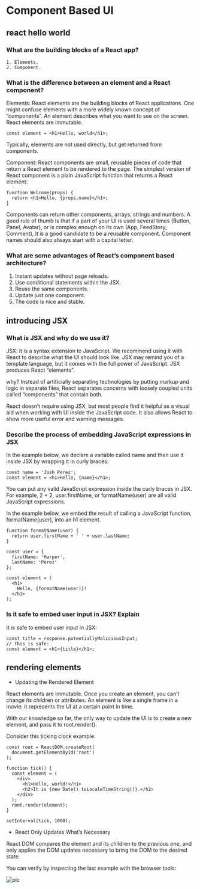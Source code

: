 # Component Based UI

## react hello world

### What are the building blocks of a React app?

    1. Elements.
    2. Component.

### What is the difference between an element and a React component?

Elements:
React elements are the building blocks of React applications. One might confuse elements with a more widely known concept of “components”. An element describes what you want to see on the screen. React elements are immutable.

```
const element = <h1>Hello, world</h1>;
```

Typically, elements are not used directly, but get returned from components.

Component:
React components are small, reusable pieces of code that return a React element to be rendered to the page. The simplest version of React component is a plain JavaScript function that returns a React element:

```
function Welcome(props) {
  return <h1>Hello, {props.name}</h1>;
}
```

Components can return other components, arrays, strings and numbers. A good rule of thumb is that if a part of your UI is used several times (Button, Panel, Avatar), or is complex enough on its own (App, FeedStory, Comment), it is a good candidate to be a reusable component. Component names should also always start with a capital letter.

### What are some advantages of React’s component based architecture?

1. Instant updates without page reloads.
2. Use conditional statements within the JSX.
3. Reuse the same components.
4. Update just one component.
5. The code is nice and stable.

## introducing JSX

### What is JSX and why do we use it?

JSX: it is a syntax extension to JavaScript. We recommend using it with React to describe what the UI should look like. JSX may remind you of a template language, but it comes with the full power of JavaScript.
JSX produces React “elements”.

why?
Instead of artificially separating technologies by putting markup and logic in separate files, React separates concerns with loosely coupled units called “components” that contain both.

React doesn’t require using JSX, but most people find it helpful as a visual aid when working with UI inside the JavaScript code. It also allows React to show more useful error and warning messages.

### Describe the process of embedding JavaScript expressions in JSX

In the example below, we declare a variable called name and then use it inside JSX by wrapping it in curly braces:

```
const name = 'Josh Perez';
const element = <h1>Hello, {name}</h1>;
```

You can put any valid JavaScript expression inside the curly braces in JSX. For example, 2 + 2, user.firstName, or formatName(user) are all valid JavaScript expressions.

In the example below, we embed the result of calling a JavaScript function, formatName(user), into an h1 element.

```
function formatName(user) {
  return user.firstName + ' ' + user.lastName;
}

const user = {
  firstName: 'Harper',
  lastName: 'Perez'
};

const element = (
  <h1>
    Hello, {formatName(user)}!
  </h1>
);
```

### Is it safe to embed user input in JSX? Explain

It is safe to embed user input in JSX:

```
const title = response.potentiallyMaliciousInput;
// This is safe:
const element = <h1>{title}</h1>;
```

## rendering elements

- Updating the Rendered Element

React elements are immutable. Once you create an element, you can’t change its children or attributes. An element is like a single frame in a movie: it represents the UI at a certain point in time.

With our knowledge so far, the only way to update the UI is to create a new element, and pass it to root.render().

Consider this ticking clock example:

```
const root = ReactDOM.createRoot(
  document.getElementById('root')
);

function tick() {
  const element = (
    <div>
      <h1>Hello, world!</h1>
      <h2>It is {new Date().toLocaleTimeString()}.</h2>
    </div>
  );
  root.render(element);
}

setInterval(tick, 1000);
```

- React Only Updates What’s Necessary

React DOM compares the element and its children to the previous one, and only applies the DOM updates necessary to bring the DOM to the desired state.

You can verify by inspecting the last example with the browser tools:

![pic](https://reactjs.org/c158617ed7cc0eac8f58330e49e48224/granular-dom-updates.gif)